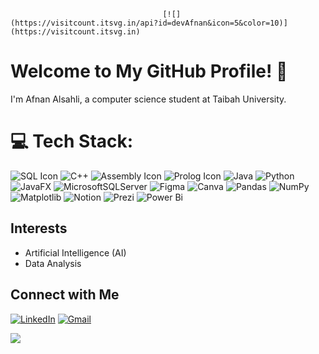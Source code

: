                                       [![](https://visitcount.itsvg.in/api?id=devAfnan&icon=5&color=10)](https://visitcount.itsvg.in)
# Welcome to My GitHub Profile! 👋

I'm Afnan Alsahli, a computer science student at Taibah University.


# 💻 Tech Stack:
![SQL Icon](https://img.shields.io/badge/SQL-4479A1?style=flat-square&logo=sqlite&logoColor=white) ![C++](https://img.shields.io/badge/c++-%2300599C.svg?style=for-the-badge&logo=c%2B%2B&logoColor=white) ![Assembly Icon](https://img.shields.io/badge/Assembly-6E4C13?style=flat-square&logo=assemblyscript&logoColor=white) ![Prolog Icon](https://img.shields.io/badge/Prolog-3D9FE3?style=flat-square&logo=prolog&logoColor=white) ![Java](https://img.shields.io/badge/java-%23ED8B00.svg?style=for-the-badge&logo=openjdk&logoColor=white) ![Python](https://img.shields.io/badge/python-3670A0?style=for-the-badge&logo=python&logoColor=ffdd54) ![JavaFX](https://img.shields.io/badge/javafx-%23FF0000.svg?style=for-the-badge&logo=javafx&logoColor=white) ![MicrosoftSQLServer](https://img.shields.io/badge/Microsoft%20SQL%20Server-CC2927?style=for-the-badge&logo=microsoft%20sql%20server&logoColor=white) ![Figma](https://img.shields.io/badge/figma-%23F24E1E.svg?style=for-the-badge&logo=figma&logoColor=white) ![Canva](https://img.shields.io/badge/Canva-%2300C4CC.svg?style=for-the-badge&logo=Canva&logoColor=white) ![Pandas](https://img.shields.io/badge/pandas-%23150458.svg?style=for-the-badge&logo=pandas&logoColor=white) ![NumPy](https://img.shields.io/badge/numpy-%23013243.svg?style=for-the-badge&logo=numpy&logoColor=white) ![Matplotlib](https://img.shields.io/badge/Matplotlib-%23ffffff.svg?style=for-the-badge&logo=Matplotlib&logoColor=black) ![Notion](https://img.shields.io/badge/Notion-%23000000.svg?style=for-the-badge&logo=notion&logoColor=white) ![Prezi](https://img.shields.io/badge/Prezi-%23000000.svg?style=for-the-badge&logo=Prezi&logoColor=white) ![Power Bi](https://img.shields.io/badge/power_bi-F2C811?style=for-the-badge&logo=powerbi&logoColor=black)

## Interests

- Artificial Intelligence (AI)
- Data Analysis

## Connect with Me 

[![LinkedIn](https://img.shields.io/badge/LinkedIn-0077B5?style=flat-square&logo=linkedin&logoColor=white)](https://www.linkedin.com/in/afnan-alsahli-848536281)
[![Gmail](https://img.shields.io/badge/Gmail-D14836?style=flat-square&logo=gmail&logoColor=white)](mailto:afnanalsuhli@gmail.com)





![](https://github-readme-stats.vercel.app/api/top-langs/?username=devAfnan&theme=radical&hide_border=false&include_all_commits=false&count_private=false&layout=compact)





